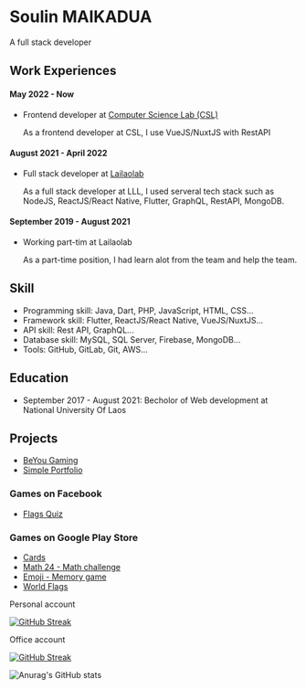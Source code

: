 # Soulin MAIKADUA
A full stack developer


## Work Experiences

#### May 2022 - Now
- Frontend developer at [Computer Science Lab (CSL)](https://techcsl.com)

  As a frontend developer at CSL, I use VueJS/NuxtJS with RestAPI
  
#### August 2021 - April 2022
- Full stack developer at [Lailaolab](https://lailaolab.com)

  As a full stack developer at LLL, I used serveral tech stack such as NodeJS, ReactJS/React Native, Flutter, GraphQL, RestAPI, MongoDB.
  
#### September 2019 - August 2021
- Working part-tim at Lailaolab

  As a part-time position, I had learn alot from the team and help the team.

## Skill
- Programming skill: Java, Dart, PHP, JavaScript, HTML, CSS...
- Framework skill: Flutter, ReactJS/React Native, VueJS/NuxtJS...
- API skill: Rest API, GraphQL...
- Database skill: MySQL, SQL Server, Firebase, MongoDB...
- Tools: GitHub, GitLab, Git, AWS...

## Education
- September 2017 - August 2021: Becholor of Web development at National University Of Laos

## Projects
- [BeYou Gaming](https://beyougaming.com)
- [Simple Portfolio](https://soulinmaikadua.github.io)

### Games on Facebook
- [Flags Quiz](https://fb.gg/play/flags_quiz)

### Games on Google Play Store
- [Cards](https://play.google.com/store/apps/details?id=com.sou.dev3.cards)
- [Math 24 - Math challenge](https://play.google.com/store/apps/details?id=com.beyou.math24)
- [Emoji - Memory game](https://play.google.com/store/apps/details?id=com.beyou.emoji)
- [World Flags](https://play.google.com/store/apps/details?id=com.beyou.worldflags)

Personal account

[![GitHub Streak](https://streak-stats.demolab.com?user=soulinmaikadua)](https://git.io/streak-stats)

Office account

[![GitHub Streak](https://streak-stats.demolab.com?user=soulincsl)](https://git.io/streak-stats)

![Anurag's GitHub stats](https://github-readme-stats.vercel.app/api?username=anuraghazra&show_icons=true&theme=transparent)



